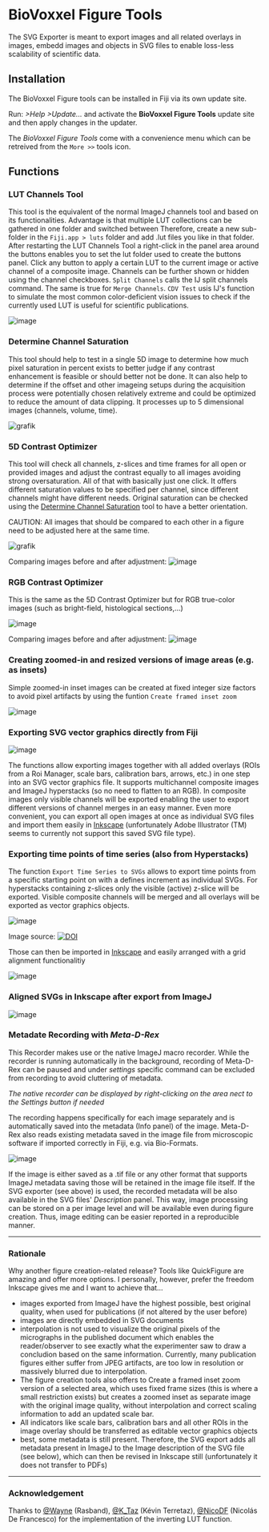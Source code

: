 # BioVoxxel Figure Tools
 
The SVG Exporter is meant to export images and all related overlays in images, embedd images and objects in SVG files to enable loss-less scalability of scientific data.

## Installation

The BioVoxxel Figure tools can be installed in Fiji via its own update site.

Run: _>Help >Update..._ and activate the **BioVoxxel Figure Tools** update site and then apply changes in the updater.

The *BioVoxxel Figure Tools* come with a convenience menu which can be retreived from the `More >>` tools icon.


## Functions

### LUT Channels Tool
This tool is the equivalent of the normal ImageJ channels tool and based on its functionalities. Advantage is that multiple LUT collections can be gathered in one folder and switched between
Therefore, create a new sub-folder in the `Fiji.app > luts` folder and add .lut files you like in that folder. After restarting the LUT Channels Tool a right-click in the panel area around the buttons enables you to set the lut folder used to create the buttons panel. Click any button to apply a certain LUT to the current image or active channel of a composite image.
Channels can be further shown or hidden using the channel checkboxes.
`Split Channels` calls the IJ split channels command. The same is true for `Merge Channels`.
`CDV Test` usis IJ's function to simulate the most common color-deficient vision issues to check if the currently used LUT is useful for scientific publications.

![image](https://user-images.githubusercontent.com/10721817/233982982-08f0cde1-5600-4aa1-9a1a-c39eab770a61.png)

### Determine Channel Saturation

This tool should help to test in a single 5D image to determine how much pixel saturation in percent exists to better judge if any contrast enhancement is feasible or should better not be done. It can also help to determine if the offset and other imageing setups during the acquisition process were potentially chosen relatively extreme and could be optimized to reduce the amount of data clipping. It processes up to 5 dimensional images (channels, volume, time).

![grafik](https://github.com/biovoxxel/BioVoxxel-Figure-Tools/assets/10721817/94d80762-6aa9-4aeb-8861-875383249f9b)

### 5D Contrast Optimizer

This tool will check all channels, z-slices and time frames for all open or provided images and adjust the contrast equally to all images avoiding strong oversaturation. All of that with basically just one click. It offers different saturation values to be specified per channel, since different channels might have different needs. Original saturation can be checked using the [Determine Channel Saturation](/#determine-channel-saturation) tool to have a better orientation.

CAUTION: All images that should be compared to each other in a figure need to be adjusted here at the same time.

![grafik](https://github.com/biovoxxel/BioVoxxel-Figure-Tools/assets/10721817/fc07b369-bd26-410f-aaf2-91194e2c7faa)


Comparing images before and after adjustment:
![image](https://github.com/biovoxxel/BioVoxxel-Figure-Tools/assets/10721817/a9735ba6-4df3-40bd-871f-78b8e8c68a61)

### RGB Contrast Optimizer
This is the same as the 5D Contrast Optimizer but for RGB true-color images (such as bright-field, histological sections,...)

![image](https://github.com/biovoxxel/BioVoxxel-Figure-Tools/assets/10721817/19c2ec4d-255f-459e-ab32-f94ce3e16b8c)

Comparing images before and after adjustment:
![image](https://github.com/biovoxxel/BioVoxxel-Figure-Tools/assets/10721817/1bace310-69b0-4016-94e4-e68046197e18)


### Creating zoomed-in and resized versions of image areas (e.g. as insets)
Simple zoomed-in inset images can be created at fixed integer size factors to avoid pixel artifacts by using the funtion `Create framed inset zoom`

![image](https://github.com/biovoxxel/BioVoxxel-Figure-Tools/assets/10721817/ef6761a6-f91f-4a88-9a84-be41ab37fec6)

### Exporting SVG vector graphics directly from Fiji

![image](https://github.com/biovoxxel/BioVoxxel-Figure-Tools/assets/10721817/3b910b28-d3df-418f-b22b-f18f782381e0)

The functions allow exporting images together with all added overlays (ROIs from a Roi Manager, scale bars, calibration bars, arrows, etc.) in one step into an SVG vector graphics file. It supports multichannel composite images and ImageJ hyperstacks (so no need to flatten to an RGB). In composite images only visible channels will be exported enabling the user to export different versions of channel merges in an easy manner. 
Even more convenient, you can export all open images at once as individual SVG files and import them easily in [Inkscape](https://inkscape.org/) (unfortunately Adobe Illustrator (TM) seems to currently not support this saved SVG file type).


### Exporting time points of time series (also from Hyperstacks)

The function `Export Time Series to SVGs` allows to export time points from a specific starting point on with a defines increment as individual SVGs.
For hyperstacks containing z-slices only the visible (active) z-slice will be exported. Visible composite channels will be merged and all overlays will be exported as vector graphics objects.

![image](https://user-images.githubusercontent.com/10721817/220351083-ff3c2eb7-f793-4b5b-9ba9-2a964306045d.png)

Image source: [![DOI](https://zenodo.org/badge/DOI/10.5281/zenodo.6139958.svg)](https://doi.org/10.5281/zenodo.6139958)

Those can then be imported in [Inkscape](https://inkscape.org/) and easily arranged with a grid alignment functionalitiy

![image](https://user-images.githubusercontent.com/10721817/220352194-e96a0b8b-26ef-4916-b48d-f73b0bee6e68.png)

### Aligned SVGs in Inkscape after export from ImageJ

![image](https://user-images.githubusercontent.com/10721817/213476261-4ce8f48c-4725-4e45-b689-6da70fa47d82.png)


### Metadate Recording with *Meta-D-Rex*

This Recorder makes use or the native ImageJ macro recorder. While the recorder is running automatically in the background, recording of Meta-D-Rex can be  paused and under *settings* specific command can be excluded from recording to avoid cluttering of metadata.

*The native recorder can be displayed by right-clicking on the area nect to the *Settings* button if needed*

The recording happens specifically for each image separately and is automatically saved into the metadata (Info panel) of the image.
Meta-D-Rex also reads existing metadata saved in the image file from microscopic software if imported correctly in Fiji, e.g. via Bio-Formats.

![image](https://user-images.githubusercontent.com/10721817/213480267-b761f086-c5ee-45be-883e-1f07e5bd2589.png)

If the image is either saved as a .tif file or any other format that supports ImageJ metadata saving those will be retained in the image file itself.
If the SVG exporter (see above) is used, the recorded metadata will be also available in the SVG files' *Description* panel.
This way, image processing can be stored on a per image level and will be available even during figure creation. Thus, image editing can be easier reported in a reproducible manner.

---

### Rationale

Why another figure creation-related release?
Tools like QuickFigure are amazing and offer more options. I personally, however, prefer the freedom Inkscape gives me and I want to achieve that…

* images exported from ImageJ have the highest possible, best original quality, when used for publications (if not altered by the user before)
* images are directly embedded in SVG documents
* interpolation is not used to visualize the original pixels of the micrographs in the published document which enables the reader/observer to see exactly what the experimenter saw to draw a concludion based on the same information. Currently, many publication figures either suffer from JPEG artifacts, are too low in resolution or massively blurred due to interpolation.
* The figure creation tools also offers to Create a framed inset zoom version of a selected area, which uses fixed frame sizes (this is where a small restriction exists) but creates a zoomed inset as separate image with the original image quality, without interpolation and correct scaling information to add an updated scale bar.
* All indicators like scale bars, calibration bars and all other ROIs in the image overlay should be transferred as editable vector graphics objects
* best, some metadata is still present. Therefore, the SVG export adds all metadata present in ImageJ to the Image description of the SVG file (see below), which can then be revised in Inkscape still (unfortunately it does not transfer to PDFs)

---

### Acknowledgement

Thanks to [@Wayne](https://forum.image.sc/u/wayne/summary) (Rasband), [@K_Taz](https://forum.image.sc/u/k_taz/summary) (Kévin Terretaz), [@NicoDF](https://forum.image.sc/u/nicodf/summary) (Nicolás De Francesco) for the implementation of the inverting LUT function.
